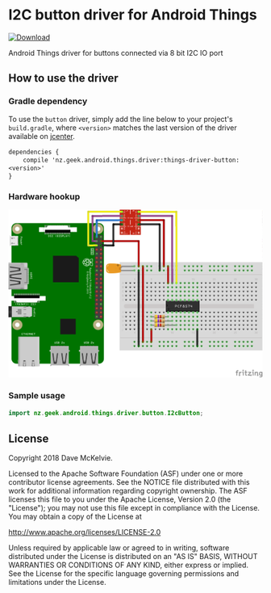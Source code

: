 I2C button driver for Android Things
====================================

[ ![Download](https://api.bintray.com/packages/davemckelvie/maven/things-driver-button/images/download.svg) ](https://bintray.com/davemckelvie/maven/things-driver-button/_latestVersion)

Android Things driver for buttons connected via 8 bit I2C IO port

How to use the driver
---------------------

### Gradle dependency

To use the `button` driver, simply add the line below to your project's `build.gradle`,
where `<version>` matches the last version of the driver available on [jcenter][jcenter].

```
dependencies {
    compile 'nz.geek.android.things.driver:things-driver-button:<version>'
}
```

### Hardware hookup

![Raspberry Pi Hookup](rpi3_pcf8574.png)

### Sample usage

```java
import nz.geek.android.things.driver.button.I2cButton;


```

License
-------

Copyright 2018 Dave McKelvie.

Licensed to the Apache Software Foundation (ASF) under one or more contributor
license agreements.  See the NOTICE file distributed with this work for
additional information regarding copyright ownership.  The ASF licenses this
file to you under the Apache License, Version 2.0 (the "License"); you may not
use this file except in compliance with the License.  You may obtain a copy of
the License at

  http://www.apache.org/licenses/LICENSE-2.0

Unless required by applicable law or agreed to in writing, software
distributed under the License is distributed on an "AS IS" BASIS, WITHOUT
WARRANTIES OR CONDITIONS OF ANY KIND, either express or implied.  See the
License for the specific language governing permissions and limitations under
the License.

[jcenter]: https://bintray.com/davemckelvie/maven/things-driver-button/_latestVersion
